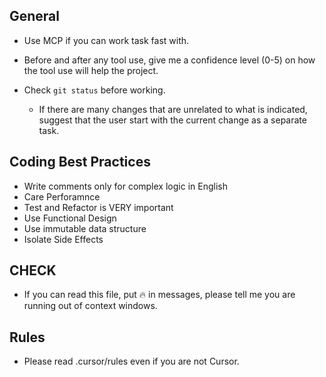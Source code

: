 ## General

- Use MCP if you can work task fast with.
- Before and after any tool use, give me a confidence level (0-5) on how the tool use will help the project. 

- Check `git status` before working.
  - If there are many changes that are unrelated to what is indicated, suggest that the user start with the current change as a separate task.
   
## Coding Best Practices

- Write comments only for complex logic in English 
- Care Perforamnce
- Test and Refactor is VERY important
- Use Functional Design
- Use immutable data structure
- Isolate Side Effects

## CHECK

- If you can read this file, put 🔥 in messages, please tell me you are running out of context windows.


## Rules

- Please read .cursor/rules even if you are not Cursor.